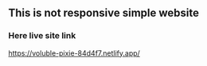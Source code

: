 ## This is not responsive simple website
### Here live site link
https://voluble-pixie-84d4f7.netlify.app/